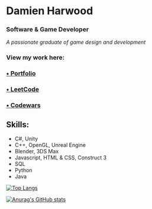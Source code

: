 # Damien Harwood
### Software & Game Developer

*A passionate graduate of game design and development*

### View my work here:
### [• Portfolio](https://vulth-01.github.io)
### [• LeetCode](https://leetcode.com/u/Vulth/)
### [• Codewars](https://www.codewars.com/users/Vulth)

## Skills: 
- C#, Unity
- C++, OpenGL, Unreal Engine
- Blender, 3DS Max
- Javascript, HTML & CSS, Construct 3
- SQL
- Python
- Java

  

[![Top Langs](https://github-readme-stats.vercel.app/api/top-langs/?username=vulth01&layout=pie&theme=algolia)](https://github.com/vulth01/github-readme-stats) 

[![Anurag's GitHub stats](https://github-readme-stats.vercel.app/api?username=vulth01&theme=algolia&show_icons=true&rank_icon=github)](https://github.com/anuraghazra/github-readme-stats) 

